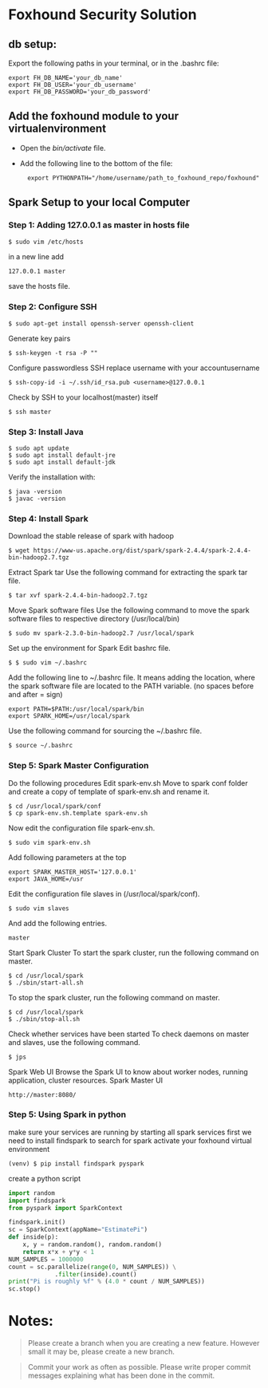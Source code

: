 # Foxhound Security Solution

## db setup:

Export the following paths in your terminal, or in the .bashrc file:

    export FH_DB_NAME='your_db_name'
    export FH_DB_USER='your_db_username' 
    export FH_DB_PASSWORD='your_db_password'
    
    
## Add the __foxhound__ module to your virtualenvironment
* Open the *bin/activate* file.
* Add the following line to the bottom of the file:

        export PYTHONPATH="/home/username/path_to_foxhound_repo/foxhound"




## Spark Setup to your local Computer

### Step 1:  Adding 127.0.0.1 as master in hosts file

```sh
$ sudo vim /etc/hosts
```
in a new line add
```
127.0.0.1 master
```
save the hosts file.


### Step 2: Configure SSH
```
$ sudo apt-get install openssh-server openssh-client
```
Generate key pairs
```
$ ssh-keygen -t rsa -P ""
```
Configure passwordless SSH
replace username with your accountusername
```
$ ssh-copy-id -i ~/.ssh/id_rsa.pub <username>@127.0.0.1
```
Check by SSH to your localhost(master) itself
```
$ ssh master
```
### Step 3: Install Java
```
$ sudo apt update
$ sudo apt install default-jre
$ sudo apt install default-jdk
```
Verify the installation with:
```
$ java -version
$ javac -version
```
### Step 4: Install Spark

Download the stable release of spark with hadoop
```
$ wget https://www-us.apache.org/dist/spark/spark-2.4.4/spark-2.4.4-bin-hadoop2.7.tgz
```
Extract Spark tar
Use the following command for extracting the spark tar file.
```
$ tar xvf spark-2.4.4-bin-hadoop2.7.tgz
```
Move Spark software files
Use the following command to move the spark software files to respective directory (/usr/local/bin)
```
$ sudo mv spark-2.3.0-bin-hadoop2.7 /usr/local/spark
```
Set up the environment for Spark
Edit bashrc file.
```
$ $ sudo vim ~/.bashrc
```
Add the following line to ~/.bashrc file. It means adding the location, where the spark software file are located to the PATH variable. (no spaces before and after = sign)
```
export PATH=$PATH:/usr/local/spark/bin
export SPARK_HOME=/usr/local/spark
```
Use the following command for sourcing the ~/.bashrc file.
```
$ source ~/.bashrc
```

### Step 5: Spark Master Configuration
Do the following procedures 
Edit spark-env.sh
Move to spark conf folder and create a copy of template of spark-env.sh and rename it.
```
$ cd /usr/local/spark/conf
$ cp spark-env.sh.template spark-env.sh
```
Now edit the configuration file spark-env.sh.
```
$ sudo vim spark-env.sh
```
Add following parameters at the top
```
export SPARK_MASTER_HOST='127.0.0.1'
export JAVA_HOME=/usr
```
Edit the configuration file slaves in (/usr/local/spark/conf).
```
$ sudo vim slaves
```
And add the following entries.
```
master
```
Start Spark Cluster
To start the spark cluster, run the following command on master.
```
$ cd /usr/local/spark
$ ./sbin/start-all.sh
```
To stop the spark cluster, run the following command on master.
```
$ cd /usr/local/spark
$ ./sbin/stop-all.sh
```
Check whether services have been started
To check daemons on master and slaves, use the following command.
```
$ jps
```
Spark Web UI
Browse the Spark UI to know about worker nodes, running application, cluster resources.
Spark Master UI
```
http://master:8080/
```
### Step 5: Using Spark in python
make sure your services are running by starting all spark services
first we need to install findspark to search for spark
activate your foxhound virtual environment
```
(venv) $ pip install findspark pyspark
```
create a python script
```python
import random
import findspark
from pyspark import SparkContext

findspark.init()
sc = SparkContext(appName="EstimatePi")
def inside(p):
    x, y = random.random(), random.random()
    return x*x + y*y < 1
NUM_SAMPLES = 1000000
count = sc.parallelize(range(0, NUM_SAMPLES)) \
             .filter(inside).count()
print("Pi is roughly %f" % (4.0 * count / NUM_SAMPLES))
sc.stop()
```




# Notes:
> Please create a branch when you are creating a new feature. However small it may be, please create a new branch.

> Commit your work as often as possible. Please write proper commit messages explaining what has been done in the commit.

